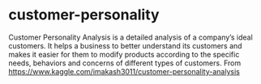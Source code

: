 # customer-personality
 Customer Personality Analysis is a detailed analysis of a company’s ideal customers. It helps a business to better understand its customers and makes it easier for them to modify products according to the specific needs, behaviors and concerns of different types of customers. From https://www.kaggle.com/imakash3011/customer-personality-analysis
